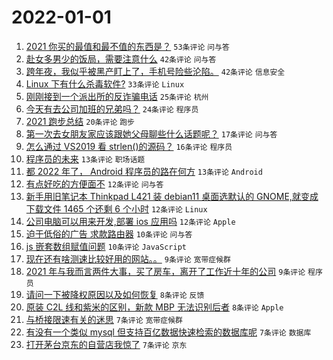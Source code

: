 # 2022-01-01

1. [2021 你买的最值和最不值的东西是？](https://www.v2ex.com/t/825639) `53条评论` `问与答`
1. [赴女多男少的饭局，需要注意什么](https://www.v2ex.com/t/825624) `42条评论` `问与答`
1. [跨年夜，我似乎被黑产盯上了，手机号险些沦陷。](https://www.v2ex.com/t/825638) `42条评论` `信息安全`
1. [Linux 下有什么杀毒软件?](https://www.v2ex.com/t/825630) `33条评论` `Linux`
1. [刚刚接到一个派出所的反诈骗电话](https://www.v2ex.com/t/825651) `25条评论` `杭州`
1. [今天有去公司加班的兄弟吗？](https://www.v2ex.com/t/825620) `24条评论` `程序员`
1. [2021 跑步总结](https://www.v2ex.com/t/825662) `20条评论` `跑步`
1. [第一次去女朋友家应该跟她父母聊些什么话题呢？](https://www.v2ex.com/t/825678) `17条评论` `问与答`
1. [怎么通过 VS2019 看 strlen()的源码？](https://www.v2ex.com/t/825671) `16条评论` `程序员`
1. [程序员的未来](https://www.v2ex.com/t/825675) `13条评论` `职场话题`
1. [都 2022 年了， Android 程序员的路在何方](https://www.v2ex.com/t/825672) `13条评论` `Android`
1. [有点好吃的方便面不](https://www.v2ex.com/t/825667) `12条评论` `问与答`
1. [新手用旧笔记本 Thinkpad L421 装 debian11 桌面选默认的 GNOME,就变成下载文件 1465 个还剩 6 个小时](https://www.v2ex.com/t/825625) `12条评论` `Linux`
1. [公司电脑可以用来开发,部署 ios 应用吗](https://www.v2ex.com/t/825622) `12条评论` `Apple`
1. [迫于低俗的广告 求款路由器](https://www.v2ex.com/t/825660) `10条评论` `问与答`
1. [js 嵌套数组赋值问题](https://www.v2ex.com/t/825658) `10条评论` `JavaScript`
1. [现在还有啥测速比较好用的网站。。](https://www.v2ex.com/t/825644) `9条评论` `宽带症候群`
1. [2021 年与我而言两件大事，买了房车，离开了工作近十年的公司](https://www.v2ex.com/t/825636) `9条评论` `程序员`
1. [请问一下被降权原因以及如何恢复](https://www.v2ex.com/t/825666) `8条评论` `反馈`
1. [原装 C2L 线和紫米的区别，新款 MBP 无法识别后者](https://www.v2ex.com/t/825629) `8条评论` `Apple`
1. [与桥接限速有关的迷思](https://www.v2ex.com/t/825676) `7条评论` `宽带症候群`
1. [有没有一个类似 mysql 但支持百亿数据快速检索的数据库呢](https://www.v2ex.com/t/825657) `7条评论` `数据库`
1. [打开茅台京东的自营店我惊了](https://www.v2ex.com/t/825655) `7条评论` `京东`
